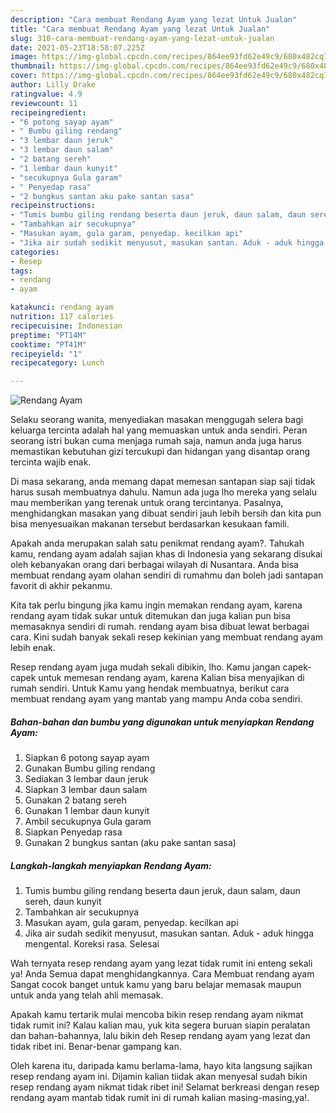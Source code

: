 ```yaml
---
description: "Cara membuat Rendang Ayam yang lezat Untuk Jualan"
title: "Cara membuat Rendang Ayam yang lezat Untuk Jualan"
slug: 310-cara-membuat-rendang-ayam-yang-lezat-untuk-jualan
date: 2021-05-23T18:58:07.225Z
image: https://img-global.cpcdn.com/recipes/864ee93fd62e49c9/680x482cq70/rendang-ayam-foto-resep-utama.jpg
thumbnail: https://img-global.cpcdn.com/recipes/864ee93fd62e49c9/680x482cq70/rendang-ayam-foto-resep-utama.jpg
cover: https://img-global.cpcdn.com/recipes/864ee93fd62e49c9/680x482cq70/rendang-ayam-foto-resep-utama.jpg
author: Lilly Drake
ratingvalue: 4.9
reviewcount: 11
recipeingredient:
- "6 potong sayap ayam"
- " Bumbu giling rendang"
- "3 lembar daun jeruk"
- "3 lembar daun salam"
- "2 batang sereh"
- "1 lembar daun kunyit"
- "secukupnya Gula garam"
- " Penyedap rasa"
- "2 bungkus santan aku pake santan sasa"
recipeinstructions:
- "Tumis bumbu giling rendang beserta daun jeruk, daun salam, daun sereh, daun kunyit"
- "Tambahkan air secukupnya"
- "Masukan ayam, gula garam, penyedap. kecilkan api"
- "Jika air sudah sedikit menyusut, masukan santan. Aduk - aduk hingga mengental. Koreksi rasa. Selesai"
categories:
- Resep
tags:
- rendang
- ayam

katakunci: rendang ayam 
nutrition: 117 calories
recipecuisine: Indonesian
preptime: "PT14M"
cooktime: "PT41M"
recipeyield: "1"
recipecategory: Lunch

---
```



![Rendang Ayam](https://img-global.cpcdn.com/recipes/864ee93fd62e49c9/680x482cq70/rendang-ayam-foto-resep-utama.jpg)

Selaku seorang wanita, menyediakan masakan menggugah selera bagi keluarga tercinta adalah hal yang memuaskan untuk anda sendiri. Peran seorang istri bukan cuma menjaga rumah saja, namun anda juga harus memastikan kebutuhan gizi tercukupi dan hidangan yang disantap orang tercinta wajib enak.

Di masa  sekarang, anda memang dapat memesan santapan siap saji tidak harus susah membuatnya dahulu. Namun ada juga lho mereka yang selalu mau memberikan yang terenak untuk orang tercintanya. Pasalnya, menghidangkan masakan yang dibuat sendiri jauh lebih bersih dan kita pun bisa menyesuaikan makanan tersebut berdasarkan kesukaan famili. 



Apakah anda merupakan salah satu penikmat rendang ayam?. Tahukah kamu, rendang ayam adalah sajian khas di Indonesia yang sekarang disukai oleh kebanyakan orang dari berbagai wilayah di Nusantara. Anda bisa membuat rendang ayam olahan sendiri di rumahmu dan boleh jadi santapan favorit di akhir pekanmu.

Kita tak perlu bingung jika kamu ingin memakan rendang ayam, karena rendang ayam tidak sukar untuk ditemukan dan juga kalian pun bisa memasaknya sendiri di rumah. rendang ayam bisa dibuat lewat berbagai cara. Kini sudah banyak sekali resep kekinian yang membuat rendang ayam lebih enak.

Resep rendang ayam juga mudah sekali dibikin, lho. Kamu jangan capek-capek untuk memesan rendang ayam, karena Kalian bisa menyajikan di rumah sendiri. Untuk Kamu yang hendak membuatnya, berikut cara membuat rendang ayam yang mantab yang mampu Anda coba sendiri.

<!--inarticleads1-->

##### Bahan-bahan dan bumbu yang digunakan untuk menyiapkan Rendang Ayam:

1. Siapkan 6 potong sayap ayam
1. Gunakan  Bumbu giling rendang
1. Sediakan 3 lembar daun jeruk
1. Siapkan 3 lembar daun salam
1. Gunakan 2 batang sereh
1. Gunakan 1 lembar daun kunyit
1. Ambil secukupnya Gula garam
1. Siapkan  Penyedap rasa
1. Gunakan 2 bungkus santan (aku pake santan sasa)




<!--inarticleads2-->

##### Langkah-langkah menyiapkan Rendang Ayam:

1. Tumis bumbu giling rendang beserta daun jeruk, daun salam, daun sereh, daun kunyit
1. Tambahkan air secukupnya
1. Masukan ayam, gula garam, penyedap. kecilkan api
1. Jika air sudah sedikit menyusut, masukan santan. Aduk - aduk hingga mengental. Koreksi rasa. Selesai




Wah ternyata resep rendang ayam yang lezat tidak rumit ini enteng sekali ya! Anda Semua dapat menghidangkannya. Cara Membuat rendang ayam Sangat cocok banget untuk kamu yang baru belajar memasak maupun untuk anda yang telah ahli memasak.

Apakah kamu tertarik mulai mencoba bikin resep rendang ayam nikmat tidak rumit ini? Kalau kalian mau, yuk kita segera buruan siapin peralatan dan bahan-bahannya, lalu bikin deh Resep rendang ayam yang lezat dan tidak ribet ini. Benar-benar gampang kan. 

Oleh karena itu, daripada kamu berlama-lama, hayo kita langsung sajikan resep rendang ayam ini. Dijamin kalian tiidak akan menyesal sudah bikin resep rendang ayam nikmat tidak ribet ini! Selamat berkreasi dengan resep rendang ayam mantab tidak rumit ini di rumah kalian masing-masing,ya!.


